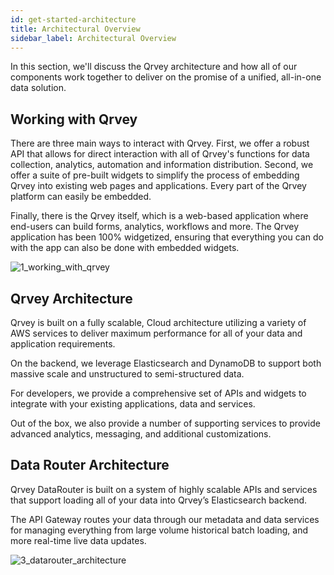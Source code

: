 ```yaml
---
id: get-started-architecture
title: Architectural Overview
sidebar_label: Architectural Overview
---
```

<div style={{textAlign: "justify"}}>

In this section, we'll discuss the Qrvey architecture and how all of our components work together to deliver on the promise of a unified, all-in-one data solution.

## Working with Qrvey

There are three main ways to interact with Qrvey. First, we offer a robust API that allows for direct interaction with all of Qrvey's functions for data collection, analytics, automation and information distribution. Second, we offer a suite of pre-built widgets to simplify the process of embedding Qrvey into existing web pages and applications. Every part of the Qrvey platform can easily be embedded. 

Finally, there is the Qrvey itself, which is a web-based application where end-users can build forms, analytics, workflows and more. The Qrvey application has been 100% widgetized, ensuring that everything you can do with the app can also be done with embedded widgets. 

![1_working_with_qrvey](https://s3.amazonaws.com/cdn.qrvey.com/documentation_assets/get-started/architecture/1_working_with_qrvey.jpg#thumbnail)

## Qrvey Architecture

Qrvey is built on a fully scalable, Cloud architecture utilizing a variety of AWS services to deliver maximum performance for all of your data and application requirements.   

On the backend, we leverage Elasticsearch and DynamoDB to support both massive scale and unstructured to semi-structured data.

For developers, we provide a comprehensive set of APIs and widgets to integrate with your existing applications, data and services.

Out of the box, we also provide a number of supporting services to provide advanced analytics, messaging, and additional customizations.

## Data Router Architecture

Qrvey DataRouter is built on a system of highly scalable APIs and services that support loading all of your data into Qrvey’s Elasticsearch backend.

The API Gateway routes your data through our metadata and data services for managing everything from large volume historical batch loading, and more real-time live data updates.

![3_datarouter_architecture](https://s3.amazonaws.com/cdn.qrvey.com/documentation_assets/get-started/architecture/3_datarouter_architecture.png#thumbnail)
</div>